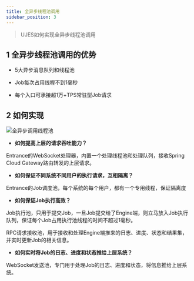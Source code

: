 ```yaml
---
title: 全异步线程池调用
sidebar_position: 3
---
```

>UJES如何实现全异步线程池调用

## 1 全异步线程池调用的优势

- 5大异步消息队列和线程池

- Job每次占用线程不到1毫秒

- 每个入口可承接超1万+TPS常驻型Job请求

## 2 如何实现

![全异步调用线程池](../../images/ch4/fully_asynchronous_call_thread_pool.png)

- **如何提高上层的请求吞吐能力？**

 Entrance的WebSocket处理器，内置一个处理线程池和处理队列，接收Spring Cloud Gateway路由转发的上层请求。

- **如何保证不同系统不同用户的执行请求，互相隔离？**

 Entrance的Job调度池，每个系统的每个用户，都有一个专用线程，保证隔离度

- **如何保证Job执行高效？**

 Job执行池，只用于提交Job，一旦Job提交给了Engine端，则立马放入Job执行队列，保证每个Job占用执行池线程的时间不超过1毫秒。

 RPC请求接收池，用于接收和处理Engine端推来的日志、进度、状态和结果集，并实时更新Job的相关信息。

- **如何实时将Job的日志、进度和状态推给上层系统？**

 WebSocket发送池，专门用于处理Job的日志、进度和状态，将信息推给上层系统。
